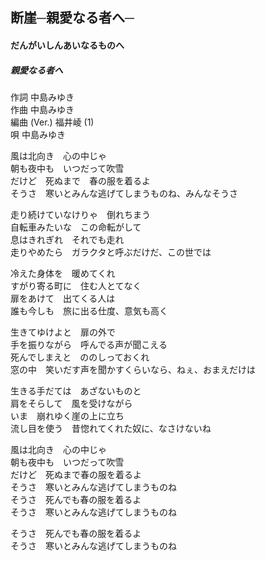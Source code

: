 ## 断崖─親愛なる者へ─
#### だんがいしんあいなるものへ
##### 親愛なる者へ

作詞  中島みゆき  
作曲  中島みゆき  
編曲 (Ver.)  福井崚 (1)  
唄    中島みゆき  



風は北向き　心の中じゃ  
朝も夜中も　いつだって吹雪  
だけど　死ぬまで　春の服を着るよ  
そうさ　寒いとみんな逃げてしまうものね、みんなそうさ  
  
走り続けていなけりゃ　倒れちまう  
自転車みたいな　この命転がして  
息はきれぎれ　それでも走れ  
走りやめたら　ガラクタと呼ぶだけだ、この世では  
  
冷えた身体を　暖めてくれ  
すがり寄る町に　住む人とてなく  
扉をあけて　出てくる人は  
誰も今しも　旅に出る仕度、意気も高く  
  
生きてゆけよと　扉の外で  
手を振りながら　呼んでる声が聞こえる  
死んでしまえと　ののしっておくれ  
窓の中　笑いだす声を聞かすくらいなら、ねぇ、おまえだけは  
  
生きる手だては　あざないものと  
肩をそらして　風を受けながら  
いま　崩れゆく崖の上に立ち  
流し目を使う　昔惚れてくれた奴に、なさけないね  
  
風は北向き　心の中じゃ  
朝も夜中も　いつだって吹雪  
だけど　死ぬまで春の服を着るよ  
そうさ　寒いとみんな逃げてしまうものね  
そうさ　死んでも春の服を着るよ  
そうさ　寒いとみんな逃げてしまうものね  
  
そうさ　死んでも春の服を着るよ  
そうさ　寒いとみんな逃げてしまうものね  